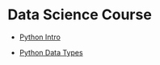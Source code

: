 #  Data Science Course
- [Python Intro](1-python-intro.ipynb)

- [Python Data Types](1-python-data_types.ipynb)


